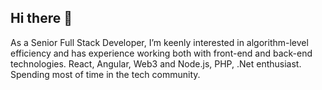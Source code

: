 ## Hi there 👋

As a Senior Full Stack Developer, I’m keenly interested in algorithm-level efficiency and has experience working
both with front-end and back-end technologies.
React, Angular, Web3 and Node.js, PHP, .Net enthusiast. Spending most of time in the tech community.
